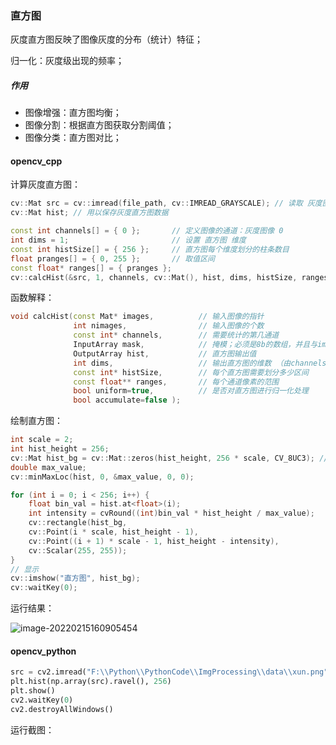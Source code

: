 ### 直方图

灰度直方图反映了图像灰度的分布（统计）特征；

归一化：灰度级出现的频率；

##### 作用

*   图像增强：直方图均衡；
*   图像分割：根据直方图获取分割阈值；
*   图像分类：直方图对比；

#### opencv\_cpp

计算灰度直方图：

```cpp
cv::Mat src = cv::imread(file_path, cv::IMREAD_GRAYSCALE); // 读取 灰度图像
cv::Mat hist; // 用以保存灰度直方图数据

const int channels[] = { 0 };		// 定义图像的通道：灰度图像 0
int dims = 1;					    // 设置 直方图 维度
const int histSize[] = { 256 };     // 直方图每个维度划分的柱条数目
float pranges[] = { 0, 255 };       // 取值区间
const float* ranges[] = { pranges };
cv::calcHist(&src, 1, channels, cv::Mat(), hist, dims, histSize, ranges, true, false); 
```

函数解释：

```c++
void calcHist(const Mat* images,          // 输入图像的指针
              int nimages,                // 输入图像的个数
              const int* channels, 		  // 需要统计的第几通道
              InputArray mask,            // 掩模；必须是8b的数组，并且与images的数组大小相同
              OutputArray hist,           // 直方图输出值
              int dims,                   // 输出直方图的维数 （由channels 决定）
              const int* histSize,        // 每个直方图需要划分多少区间
              const float** ranges,       // 每个通道像素的范围
              bool uniform=true,          // 是否对直方图进行归一化处理
              bool accumulate=false );
```

绘制直方图：

```cpp
int scale = 2;
int hist_height = 256;
cv::Mat hist_bg = cv::Mat::zeros(hist_height, 256 * scale, CV_8UC3); // 创建（256， 256 * 2） 的黑色背景
double max_value;
cv::minMaxLoc(hist, 0, &max_value, 0, 0);

for (int i = 0; i < 256; i++) {
	float bin_val = hist.at<float>(i);
	int intensity = cvRound((int)bin_val * hist_height / max_value);
	cv::rectangle(hist_bg, 
	cv::Point(i * scale, hist_height - 1), 
	cv::Point((i + 1) * scale - 1, hist_height - intensity),
	cv::Scalar(255, 255));
}
// 显示
cv::imshow("直方图", hist_bg);
cv::waitKey(0);
```

运行结果：

![image-20220215160905454](./C:/Users/cheng/Nutstore/1/JGWorkspace/图像处理/相关方法/image-20220215160905454.png)

#### opencv\_python

```python
src = cv2.imread("F:\\Python\\PythonCode\\ImgProcessing\\data\\xun.png", 2)
plt.hist(np.array(src).ravel(), 256)
plt.show()
cv2.waitKey(0)
cv2.destroyAllWindows()
```

运行截图：

 <img src style />

